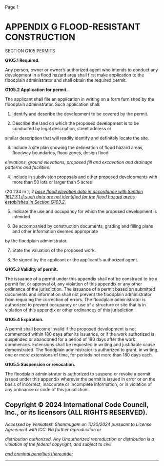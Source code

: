 Page 1:

# APPENDIX G FLOOD-RESISTANT CONSTRUCTION

 SECTION G105
 PERMITS


**G105.1 Required.**

Any person, owner or owner’s authorized agent who intends to conduct any development in a flood hazard area shall first
make application to the floodplain administrator and shall obtain the required permit.

**G105.2 Application for permit.**

The applicant shall file an application in writing on a form furnished by the floodplain administrator. Such application
shall:

1. Identify and describe the development to be covered by the permit.

2. Describe the land on which the proposed development is to be conducted by legal description, street address or

similar description that will readily identify and definitely locate the site.

3. Include a site plan showing the delineation of flood hazard areas, floodway boundaries, flood zones, design flood

_elevations, ground elevations, proposed fill and excavation and drainage patterns and facilities._

4. Include in subdivision proposals and other proposed developments with more than 50 lots or larger than 5 acres

(20 234 m ), 2 _[base flood elevation data in accordance with Section 1612.3.1 if such data are not identified for the](http://codes.iccsafe.org/#VACC2021P1_Ch16_Sec1612.3.1)_
_[flood hazard areas established in Section G103.2.](http://codes.iccsafe.org/#VACC2021P1_AppxG_SecG103.2)_


5. Indicate the use and occupancy for which the proposed development is intended.


6. Be accompanied by construction documents, grading and filling plans and other information deemed appropriate


by the floodplain administrator.

7. State the valuation of the proposed work.

8. Be signed by the applicant or the applicant’s authorized agent.

**G105.3 Validity of permit.**


The issuance of a permit under this appendix shall not be construed to be a permit for, or approval of, any violation of this
appendix or any other ordinance of the jurisdiction. The issuance of a permit based on submitted documents and
information shall not prevent the floodplain administrator from requiring the correction of errors. The floodplain
administrator is authorized to prevent occupancy or use of a structure or site that is in violation of this appendix or other
ordinances of this jurisdiction.


**G105.4 Expiration.**


A permit shall become invalid if the proposed development is not commenced within 180 days after its issuance, or if the
work authorized is suspended or abandoned for a period of 180 days after the work commences. Extensions shall be
requested in writing and justifiable cause demonstrated. The floodplain administrator is authorized to grant, in writing,
one or more extensions of time, for periods not more than 180 days each.


**G105.5 Suspension or revocation.**


The floodplain administrator is authorized to suspend or revoke a permit issued under this appendix wherever the permit
is issued in error or on the basis of incorrect, inaccurate or incomplete information, or in violation of any ordinance or
code of this jurisdiction.

## Copyright © 2024 International Code Council, Inc., or its licensors (ALL RIGHTS RESERVED).

_Accessed by Venkatesh Shanmugam on 11/30/2024 pursuant to License Agreement with ICC. No further reproduction or_

_distribution authorized. Any Unauthorized reproduction or distribution is a violation of the federal copyright, and subject to civil_

_[and criminal penalties thereunder](http://codes.iccsafe.org/content/VACC2021P1/appendix-g-flood-resistant-construction#VACC2021P1_AppxG_SecG105)_


-----



